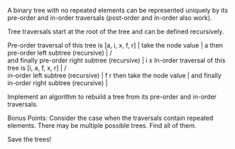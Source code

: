 A binary tree with no repeated elements can be represented uniquely by its
pre-order and in-order traversals (post-order and in-order also work).

Tree traversals start at the root of the tree and can be defined recursively.

Pre-order traversal of this tree is [a, i, x, f, r]     |
    take the node value                                 |    a
    then pre-order left subtree (recursive)             |   / \
    and finally pre-order right subtree (recursive)     |  i   x
In-order traversal of this tree is [i, a, f, x, r]      |     / \
    in-order left subtree (recursive)                   |    f   r
    then take the node value                            |
    and finally in-order right subtree (recursive)      |

Implement an algorithm to rebuild a tree from its pre-order and in-order
traversals.

Bonus Points: 
Consider the case when the traversals contain repeated elements. There may be
multiple possible trees. Find all of them.

Save the trees!
